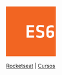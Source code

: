 <p align="center"/>
  <img src="../icons/es6-icon.png" width="135" height="135" >
</p>

<p align="center">
  <a href="https://rocketseat.com.br">Rocketseat</a>
  <span> | </span>
  <a href="https://rocketseat.com.br/starter">Cursos</a>
</p>
